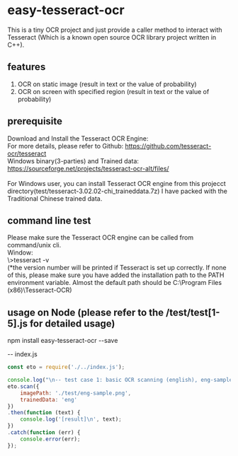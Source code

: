 # easy-tesseract-ocr
This is a tiny OCR project and just provide a caller method to interact with Tesseract (Which is a known open source OCR library project written in C++).

## features
1) OCR on static image (result in text or the value of probability)
2) OCR on screen with specified region (result in text or the value of probability)

## prerequisite
Download and Install the Tesseract OCR Engine:<br />
For more details, please refer to Github: https://github.com/tesseract-ocr/tesseract<br />
Windows binary(3-parties) and Trained data: https://sourceforge.net/projects/tesseract-ocr-alt/files/
<br /><br />
For Windows user, you can install Tesseract OCR engine from this projecct directory(test/tesseract-3.02.02-chi_traineddata.7z)
I have packed with the Traditional Chinese trained data.

## command line test
Please make sure the Tesseract OCR engine can be called from command/unix cli.<br />
Window:<br />
\\>tesseract -v<br />
(*the version number will be printed if Tesseract is set up correctly. If none of this, please make sure you have added the installation path to the PATH environment variable. Almost the default path should be C:\Program Files (x86)\Tesseract-OCR)

## usage on Node (please refer to the /test/test[1-5].js for detailed usage)
npm install easy-tesseract-ocr --save

-- index.js
```javascript
const eto = require('./../index.js');

console.log("\n-- test case 1: basic OCR scanning (english), eng-sample.png --");
eto.scan({
	imagePath: './test/eng-sample.png',
	trainedData: 'eng'
})
.then(function (text) {
	console.log('[result]\n', text);
})
.catch(function (err) {
	console.error(err);
});
	
```	
